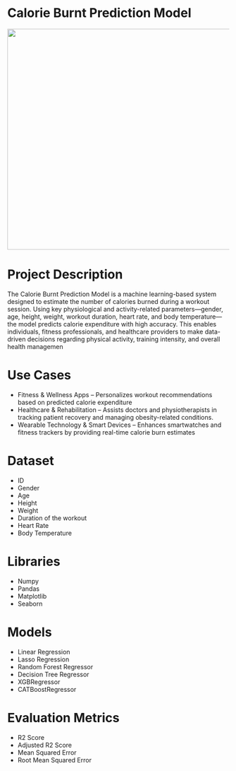 # Calorie Burnt Prediction Model
<img src="https://t4.ftcdn.net/jpg/05/61/80/69/360_F_561806913_89lCAjRA3xJ2TqslsgQP7rURoBWlf6xJ.jpg" height=500 width=850>
<h1>Project Description</h1>
<p>The Calorie Burnt Prediction Model is a machine learning-based system designed to estimate the number of calories burned during a workout session. Using key physiological and activity-related parameters—gender, age, height, weight, workout duration, heart rate, and body temperature—the model predicts calorie expenditure with high accuracy. This enables individuals, fitness professionals, and healthcare providers to make data-driven decisions regarding physical activity, training intensity, and overall health managemen</p>
<h1>Use Cases</h1>
<ul>
  <li>Fitness & Wellness Apps – Personalizes workout recommendations based on predicted calorie expenditure</li>
<li>Healthcare & Rehabilitation – Assists doctors and physiotherapists in tracking patient recovery and managing obesity-related conditions.</li>
<li>Wearable Technology & Smart Devices – Enhances smartwatches and fitness trackers by providing real-time calorie burn estimates</li>
</ul>
<h1>Dataset</h1>
  <ul>
    <li>ID</li>
    <li>Gender</li>
    <li>Age</li>
    <li>Height</li>
    <li>Weight</li>
    <li>Duration of the workout</li>
    <li>Heart Rate</li>
    <li>Body Temperature</li>
  </ul>
<h1>Libraries</h1>
  <ul>
    <li>Numpy</li>
    <li>Pandas</li>
    <li>Matplotlib</li>
    <li>Seaborn</li>
  </ul>
  <h1>Models</h1>
  <ul>
    <li>Linear Regression</li>
    <li>Lasso Regression</li>
    <li>Random Forest Regressor</li>
    <li>Decision Tree Regressor</li>
    <li>XGBRegressor</li>
    <li>CATBoostRegressor</li>
  </ul>
  <h1>Evaluation Metrics</h1>
  <ul>
    <li>R2 Score</li>
    <li>Adjusted R2 Score</li>
    <li>Mean Squared Error</li>
    <li>Root Mean Squared Error</li>
  </ul>




